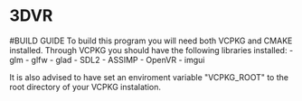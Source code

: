 # 3DVR

#BUILD GUIDE
To build this program you will need both VCPKG and CMAKE installed. Through VCPKG you should have the following libraries installed:
    -   glm
    -   glfw
    -   glad
    -   SDL2
    -   ASSIMP
    -   OpenVR
    -   imgui
    
It is also advised to have set an enviroment variable "VCPKG_ROOT" to the root directory of your VCPKG instalation.

